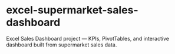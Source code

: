 # excel-supermarket-sales-dashboard
Excel Sales Dashboard project — KPIs, PivotTables, and interactive dashboard built from supermarket sales data.
